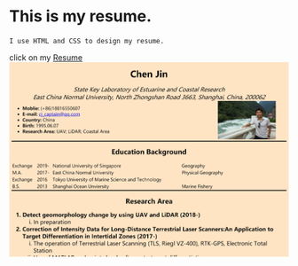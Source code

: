 This is my resume.
===
    I use HTML and CSS to design my resume.

click on my [Resume](https://chenjin67.github.io)
![](https://github.com/CHENJIN67/CHENJIN67.github.io/blob/master/jpg/resumel.png)
